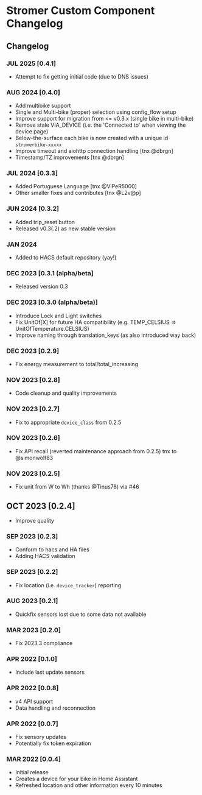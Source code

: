 # Stromer Custom Component Changelog

## Changelog

### JUL 2025 [0.4.1]

- Attempt to fix getting initial code (due to DNS issues)

### AUG 2024 [0.4.0]

- Add multibike support
- Single and Multi-bike (proper) selection using config_flow setup
- Improve support for migration from <= v0.3.x (single bike in multi-bike)
- Remove stale VIA_DEVICE (i.e. the 'Connected to' when viewing the device page)
- Below-the-surface each bike is now created with a unique id `stromerbike-xxxxx`
- Improve timeout and aiohttp connection handling [tnx @dbrgn]
- Timestamp/TZ improvements [tnx @dbrgn]

### JUL 2024 [0.3.3]

- Added Portuguese Language [tnx @ViPeR5000]
- Other smaller fixes and contributes [tnx @L2v@p]
  
### JUN 2024 [0.3.2]

- Added trip_reset button
- Released v0.3(.2) as new stable version

### JAN 2024

- Added to HACS default repository (yay!)

### DEC 2023 [0.3.1 (alpha/beta]

- Released version 0.3

### DEC 2023 [0.3.0 (alpha/beta)]

- Introduce Lock and Light switches
- Fix UnitOf[X] for future HA compatibility (e.g. TEMP_CELSIUS => UnitOfTemperature.CELSIUS)
- Improve naming through translation_keys (as also introduced way back)

### DEC 2023 [0.2.9]

- Fix energy measurement to total/total_increasing

### NOV 2023 [0.2.8]

- Code cleanup and quality improvements

### NOV 2023 [0.2.7]

- Fix to appropriate `device_class` from 0.2.5

### NOV 2023 [0.2.6]

- Fix API recall (reverted maintenance approach from 0.2.5) tnx to @simonwolf83

### NOV 2023 [0.2.5]

- Fix unit from W to Wh (thanks @Tinus78) via #46

## OCT 2023 [0.2.4]

- Improve quality

### SEP 2023 [0.2.3]

- Conform to hacs and HA files
- Adding HACS validation

### SEP 2023 [0.2.2]

- Fix location (i.e. `device_tracker`) reporting

### AUG 2023 [0.2.1]

- Quickfix sensors lost due to some data not available

### MAR 2023 [0.2.0]

- Fix 2023.3 compliance

### APR 2022 [0.1.0]

- Include last update sensors

### APR 2022 [0.0.8]

- v4 API support
- Data handling and reconnection

### APR 2022 [0.0.7]

- Fix sensory updates
- Potentially fix token expiration

### MAR 2022 [0.0.4]

- Initial release
- Creates a device for your bike in Home Assistant
- Refreshed location and other information every 10 minutes
